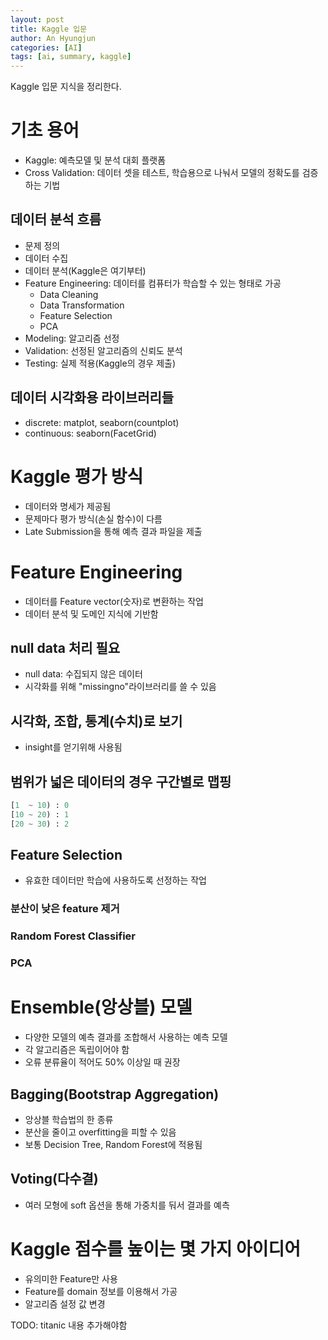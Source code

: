 ```yaml
---
layout: post
title: Kaggle 입문
author: An Hyungjun
categories: [AI]
tags: [ai, summary, kaggle]
---
```


Kaggle 입문 지식을 정리한다.

# 기초 용어
- Kaggle: 예측모델 및 분석 대회 플랫폼
- Cross Validation: 데이터 셋을 테스트, 학습용으로 나눠서 모델의 정확도를 검증하는 기법

## 데이터 분석 흐름
- 문제 정의
- 데이터 수집
- 데이터 분석(Kaggle은 여기부터)
- Feature Engineering: 데이터를 컴퓨터가 학습할 수 있는 형태로 가공
	- Data Cleaning
	- Data Transformation
	- Feature Selection
	- PCA
- Modeling: 알고리즘 선정
- Validation: 선정된 알고리즘의 신뢰도 분석
- Testing: 실제 적용(Kaggle의 경우 제출)

## 데이터 시각화용 라이브러리들
- discrete: matplot, seaborn(countplot)
- continuous: seaborn(FacetGrid)

# Kaggle 평가 방식
- 데이터와 명세가 제공됨
- 문제마다 평가 방식(손실 함수)이 다름
- Late Submission을 통해 예측 결과 파일을 제출

# Feature Engineering
- 데이터를 Feature vector(숫자)로 변환하는 작업
- 데이터 분석 및 도메인 지식에 기반함

## null data 처리 필요
- null data: 수집되지 않은 데이터
- 시각화를 위해 "missingno"라이브러리를 쓸 수 있음

## 시각화, 조합, 통계(수치)로 보기
- insight를 얻기위해 사용됨

## 범위가 넓은 데이터의 경우 구간별로 맵핑
```python
[1  ~ 10) : 0
[10 ~ 20) : 1
[20 ~ 30) : 2
```

## Feature Selection
- 유효한 데이터만 학습에 사용하도록 선정하는 작업

### 분산이 낮은 feature 제거
### Random Forest Classifier
### PCA

# Ensemble(앙상블) 모델
- 다양한 모델의 예측 결과를 조합해서 사용하는 예측 모델
- 각 알고리즘은 독립이어야 함
- 오류 분류율이 적어도 50% 이상일 때 권장

## Bagging(Bootstrap Aggregation)
- 앙상블 학습법의 한 종류
- 분산을 줄이고 overfitting을 피할 수 있음
- 보통 Decision Tree, Random Forest에 적용됨

## Voting(다수결)
- 여러 모형에 soft 옵션을 통해 가중치를 둬서 결과를 예측


# Kaggle 점수를 높이는 몇 가지 아이디어
- 유의미한 Feature만 사용
- Feature를 domain 정보를 이용해서 가공
- 알고리즘 설정 값 변경

TODO: titanic 내용 추가해야함

